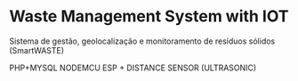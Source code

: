 # Waste Management System with IOT
Sistema de gestão, geolocalização e monitoramento de resíduos sólidos (SmartWASTE)

PHP+MYSQL NODEMCU ESP + DISTANCE SENSOR (ULTRASONIC)
